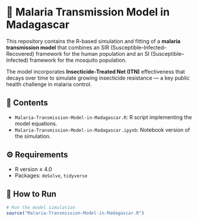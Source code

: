 # 🦟 Malaria Transmission Model in Madagascar

This repository contains the R-based simulation and fitting of a **malaria transmission model** that combines an SIR (Susceptible–Infected–Recovered) framework for the human population and an SI (Susceptible–Infected) framework for the mosquito population. 

The model incorporates **Insecticide-Treated Net (ITN)** effectiveness that decays over time to simulate growing insecticide resistance — a key public health challenge in malaria control.

## 📂 Contents
- `Malaria-Transmission-Model-in-Madagascar.R`: R script implementing the model equations.
- `Malaria-Transmission-Model-in-Madagascar.ipynb`: Notebook version of the simulation.

## ⚙️ Requirements
- R version ≥ 4.0  
- Packages: `deSolve`, `tidyverse`

## 🚀 How to Run
```R
# Run the model simulation
source("Malaria-Transmission-Model-in-Madagascar.R")
